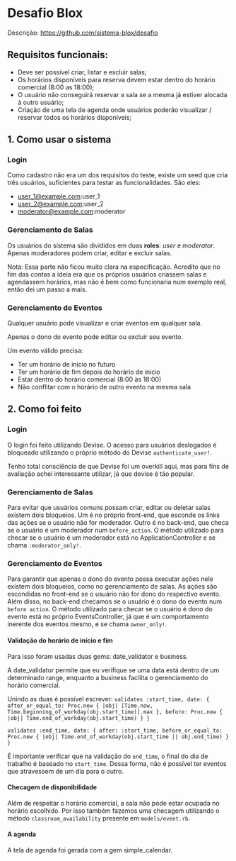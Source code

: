 # Desafio Blox
Descrição: https://github.com/sistema-blox/desafio

## Requisitos funcionais:
* Deve ser possível criar, listar e excluir salas;
* Os horários disponíveis para reserva devem estar dentro do horário comercial (8:00 as 18:00);
* O usuário não conseguirá reservar a sala se a mesma já estiver alocada à outro usuário;
* Criação de uma tela de agenda onde usuários poderão visualizar / reservar todos os horários disponíveis;

## 1. Como usar o sistema
### Login
Como cadastro não era um dos requisitos do teste, existe um seed que cria três usuários, suficientes para testar as funcionalidades. São eles:
* user_1@example.com:user_1
* user_2@example.com:user_2
* moderator@example.com:moderator

### Gerenciamento de Salas
Os usuários do sistema são divididos em duas **roles**: *user* e *moderator*. Apenas moderadores podem criar, editar e excluir salas.

Nota: Essa parte não ficou muito clara na especificação. Acredito que no fim das contas a ideia era que os próprios usuários criassem salas e agendassem horários, mas não é bem como funcionaria num exemplo real, então dei um passo a mais.

### Gerenciamento de Eventos
Qualquer usuário pode visualizar e criar eventos em qualquer sala.

Apenas o dono do evento pode editar ou excluir seu evento.

Um evento válido precisa:
* Ter um horário de início no futuro
* Ter um horário de fim depois do horário de início
* Estar dentro do horário comercial (8:00 às 18:00)
* Não conflitar com o horário de outro evento na mesma sala

## 2. Como foi feito
### Login
O login foi feito utilizando Devise. O acesso para usuários deslogados é bloqueado utilizando o próprio método do Devise `authenticate_user!`.

Tenho total consciência de que Devise foi um overkill aqui, mas para fins de avaliação achei interessante utilizar, já que devise é tão popular.

### Gerenciamento de Salas
Para evitar que usuários comuns possam criar, editar ou deletar salas existem dois bloqueios. Um é no próprio front-end, que esconde os links das ações se o usuário não for moderador. Outro é no back-end, que checa se o usuário é um moderador num `before_action`. O método utilizado para checar se o usuário é um moderador está no ApplicationController e se chama `:moderator_only!`.

### Gerenciamento de Eventos
Para garantir que apenas o dono do evento possa executar ações nele existem dois bloqueios, como no gerenciamento de salas. As ações são escondidas no front-end se o usuário não for dono do respectivo evento. Além disso, no back-end checamos se o usuário é o dono do evento num `before action`. O método utilizado para checar se o usuário é dono do evento está no próprio EventsController, já que é um comportamento inerente dos eventos mesmo, e se chama `owner_only!`.

#### Validação do horário de início e fim
Para isso foram usadas duas gems: date_validator e business.

A date_validator permite que eu verifique se uma data está dentro de um determinado range, enquanto a business facilita o gerenciamento do horário comercial.

Unindo as duas é possível escrever:
`validates :start_time, date: { 
  after_or_equal_to: Proc.new { |obj| [Time.now, Time.beginning_of_workday(obj.start_time)].max },
  before: Proc.new { |obj| Time.end_of_workday(obj.start_time) }
}`

`validates :end_time, date: {
  after: :start_time,
  before_or_equal_to: Proc.new { |obj| Time.end_of_workday(obj.start_time || obj.end_time) }
}`

É importante verificar que na validação do `end_time`, o final do dia de trabalho é baseado no `start_time`. Dessa forma, não é possível ter eventos que atravessem de um dia para o outro.

#### Checagem de disponibilidade
Além de respeitar o horário comercial, a sala não pode estar ocupada no horário escolhido. Por isso também fazemos uma checagem utilizando o método `classroom_availability` presente em `models/event.rb`.

#### A agenda
A tela de agenda foi gerada com a gem simple_calendar.
